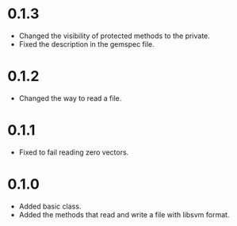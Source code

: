 # 0.1.3
- Changed the visibility of protected methods to the private.
- Fixed the description in the gemspec file.

# 0.1.2
- Changed the way to read a file.

# 0.1.1
- Fixed to fail reading zero vectors.

# 0.1.0
- Added basic class.
- Added the methods that read and write a file with libsvm format.
